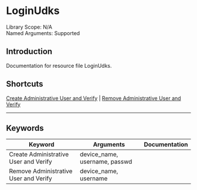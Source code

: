 # LoginUdks
Library Scope: N/A<br>
Named Arguments: Supported

## Introduction
Documentation for resource file LoginUdks.

## Shortcuts
[Create Administrative User and Verify](#Create_Administrative_User_and_Verify) | [Remove Administrative User and Verify](#Remove_Administrative_User_and_Verify)
***

## Keywords
| Keyword | Arguments | Documentation |
|---------|-----------|---------------|
| <a name="Create_Administrative_User_and_Verify"></a>Create Administrative User and Verify | device_name, username, passwd |  |
| <a name="Remove_Administrative_User_and_Verify"></a>Remove Administrative User and Verify | device_name, username |  |
